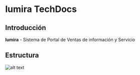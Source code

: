 # lumira TechDocs

## Introducción
**lumira** - Sistema de Portal de Ventas de información y Servicio

## Estructura

![alt text](../doc/estructura-lumira.png)





